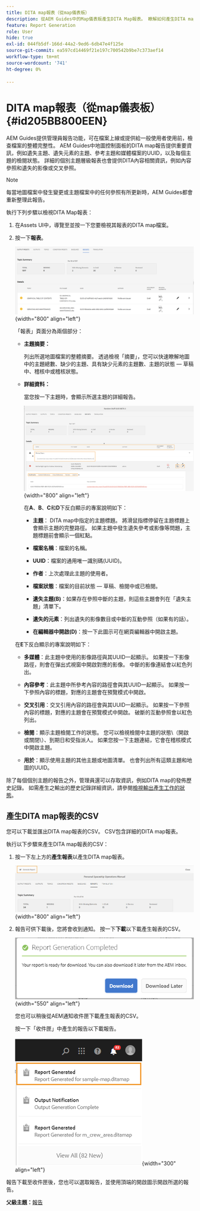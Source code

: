 ```yaml
---
title: DITA map報表（從map儀表板）
description: 從AEM Guides中的Map儀表板產生DITA Map報表。 瞭解如何產生DITA map報表的CSV。
feature: Report Generation
role: User
hide: true
exl-id: 044fb5df-166d-44a2-9ed6-6db47e4f125e
source-git-commit: ea597cd14469f21e197c700542b9be7c373aef14
workflow-type: tm+mt
source-wordcount: '741'
ht-degree: 0%

---
```


# DITA map報表（從map儀表板） {#id205BB800EEN}

AEM Guides提供管理員報告功能，可在檔案上線或提供給一般使用者使用前，檢查檔案的整體完整性。 AEM Guides中地圖控制面板的DITA map報告提供重要資訊，例如遺失主題、遺失元素的主題、參考主題和媒體檔案的UUID，以及每個主題的檢閱狀態。 詳細的個別主題層級報表也會提供DITA內容相關資訊，例如內容參照和遺失的影像或交叉參照。

>[!NOTE]
>
> 每當地圖檔案中發生變更或主題檔案中的任何參照有所更新時，AEM Guides都會重新整理此報告。

執行下列步驟以檢視DITA Map報表：

1. 在Assets UI中，導覽至並按一下您要檢視其報表的DITA map檔案。

1. 按一下&#x200B;**報表**。

   ![](images/reports-page-uuid.png){width="800" align="left"}

   「報表」頁面分為兩個部分：

   - **主題摘要：**

     列出所選地圖檔案的整體摘要。 透過檢視「摘要」，您可以快速瞭解地圖中的主題總數、缺少的主題、具有缺少元素的主題數、主題的狀態 — 草稿中、稽核中或稽核狀態。

   - **詳細資料：**

     當您按一下主題時，會顯示所選主題的詳細報告。

     ![](images/detailed-report-uuid.png){width="800" align="left"}

     在&#x200B;**A**、**B**、**C**&#x200B;和&#x200B;**D**&#x200B;下反白顯示的專案說明如下：

      - **主題**： DITA map中指定的主題標題。 將滑鼠指標停留在主題標題上會顯示主題的完整路徑。 如果主題中發生遺失參考或影像等問題，主題標題前會顯示一個紅點。

      - **檔案名稱**：檔案的名稱。

      - **UUID**：檔案的通用唯一識別碼\(UUID\)。

      - **作者**：上次處理此主題的使用者。

      - **檔案狀態**：檔案的目前狀態 — 草稿、檢閱中或已檢閱。

      - **遺失主題\(B\)**：如果存在參照中斷的主題，則這些主題會列在「遺失主題」清單下。

      - **遺失的元素**：列出遺失的影像數目或中斷的互動參照（如果有的話）。

      - **在編輯器中開啟\(D\)**：按一下此圖示可在網頁編輯器中開啟主題。


   在&#x200B;**E**&#x200B;下反白顯示的專案說明如下：

   - **多媒體**：此主題中使用的影像路徑與其UUID一起顯示。 如果按一下影像路徑，則會在彈出式視窗中開啟對應的影像。 中斷的影像連結會以紅色列出。

   - **內容參考**：此主題中所參考內容的路徑會與其UUID一起顯示。 如果按一下參照內容的標題，對應的主題會在預覽模式中開啟。

   - **交叉引用**：交叉引用內容的路徑會與其UUID一起顯示。 如果按一下參照內容的標題，對應的主題會在預覽模式中開啟。 破斷的互動參照會以紅色列出。

   - **檢閱**：顯示主題檢閱工作的狀態。 您可以檢視檢閱中主題的狀態\（開啟或關閉\）、到期日和受指派人。 如果您按一下主題連結，它會在稽核模式中開啟主題。

   - **用於**：顯示使用主題的其他主題或地圖清單。 也會列出所有這類主題和地圖的UUID。

除了每個個別主題的報告之外，管理員還可以存取資訊，例如DITA map的發佈歷史記錄。 如需產生之輸出的歷史記錄詳細資訊，請參閱[檢視輸出產生工作的狀態](generate-output-for-a-dita-map.md#viewing_output_history)。

## 產生DITA map報表的CSV

您可以下載並匯出DITA map報表的CSV。 CSV包含詳細的DITA map報表。

執行以下步驟來產生DITA map報表的CSV：

1. 按一下左上方的&#x200B;**產生報表**&#x200B;以產生DITA map報表。

   ![](images/generate-DITA-map-report.png){width="800" align="left"}

1. 報告可供下載後，您將會收到通知。 按一下&#x200B;**下載**&#x200B;以下載產生報表的CSV。

   ![](images/download-report-dialog.png){width="550" align="left"}


   您也可以稍後從AEM通知收件匣下載產生報表的CSV。

   按一下「收件匣」中產生的報告以下載報告。

   ![](images/report-inbox--notification.png){width="300" align="left"}

報告下載至收件匣後，您也可以選取報告，並使用頂端的開啟圖示開啟所選的報告。

**父級主題：**&#x200B;[&#x200B;報告](reports-intro.md)
